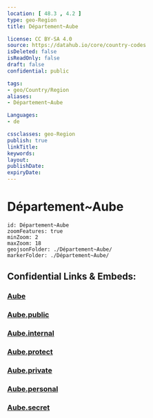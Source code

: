 ```yaml
---
location: [ 48.3 , 4.2 ] 
type: geo-Region
title: Département~Aube

license: CC BY-SA 4.0
source: https://datahub.io/core/country-codes
isDeleted: false
isReadOnly: false
draft: false
confidential: public

tags:
- geo/Country/Region
aliases:
- Département~Aube

Languages:
- de

cssclasses: geo-Region
publish: true
linkTitle: 
keywords: 
layout: 
publishDate: 
expiryDate: 
---
```


# Département~Aube

```leaflet
id: Département~Aube
zoomFeatures: true 
minZoom: 2 
maxZoom: 18
geojsonFolder: ./Département~Aube/
markerFolder: ./Département~Aube/
```


## Confidential Links & Embeds: 

### [Aube](/_Standards/Earth/Continent/Europe/Europe~West/France/regions~France/Grand_Est/departments~Grand_Est/Aube.md) 

### [Aube.public](/_public/Earth/Continent/Europe/Europe~West/France/regions~France/Grand_Est/departments~Grand_Est/Aube.public.md) 

### [Aube.internal](/_internal/Earth/Continent/Europe/Europe~West/France/regions~France/Grand_Est/departments~Grand_Est/Aube.internal.md) 

### [Aube.protect](/_protect/Earth/Continent/Europe/Europe~West/France/regions~France/Grand_Est/departments~Grand_Est/Aube.protect.md) 

### [Aube.private](/_private/Earth/Continent/Europe/Europe~West/France/regions~France/Grand_Est/departments~Grand_Est/Aube.private.md) 

### [Aube.personal](/_personal/Earth/Continent/Europe/Europe~West/France/regions~France/Grand_Est/departments~Grand_Est/Aube.personal.md) 

### [Aube.secret](/_secret/Earth/Continent/Europe/Europe~West/France/regions~France/Grand_Est/departments~Grand_Est/Aube.secret.md)

